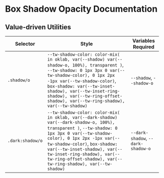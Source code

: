 # Box Shadow Opacity Documentation

## Value-driven Utilities

| Selector         | Style                                                                                                                                                                                                                                                                                                                                      | Variables Required                 |
| ---------------- | ------------------------------------------------------------------------------------------------------------------------------------------------------------------------------------------------------------------------------------------------------------------------------------------------------------------------------------------ | ---------------------------------- |
| `.shadow/o`      | `--tw-shadow-color: color-mix( in oklab, var(--shadow) var(--shadow-o, 100%), transparent )`, `--tw-shadow: 0 1px 3px 0 var(--tw-shadow-color), 0 1px 2px -1px var(--tw-shadow-color)`, `box-shadow: var(--tw-inset-shadow), var(--tw-inset-ring-shadow), var(--tw-ring-offset-shadow), var(--tw-ring-shadow), var(--tw-shadow)`           | `--shadow`, `--shadow-o`           |
| `.dark:shadow/o` | `--tw-shadow-color: color-mix( in oklab, var(--dark-shadow) var(--dark-shadow-o, 100%), transparent )`, `--tw-shadow: 0 1px 3px 0 var(--tw-shadow-color), 0 1px 2px -1px var(--tw-shadow-color)`, `box-shadow: var(--tw-inset-shadow), var(--tw-inset-ring-shadow), var(--tw-ring-offset-shadow), var(--tw-ring-shadow), var(--tw-shadow)` | `--dark-shadow`, `--dark-shadow-o` |
